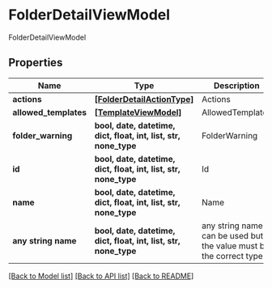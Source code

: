 # FolderDetailViewModel

FolderDetailViewModel

## Properties
Name | Type | Description | Notes
------------ | ------------- | ------------- | -------------
**actions** | [**[FolderDetailActionType]**](FolderDetailActionType.md) | Actions | [optional] 
**allowed_templates** | [**[TemplateViewModel]**](TemplateViewModel.md) | AllowedTemplates | [optional] 
**folder_warning** | **bool, date, datetime, dict, float, int, list, str, none_type** | FolderWarning | [optional] 
**id** | **bool, date, datetime, dict, float, int, list, str, none_type** | Id | [optional] 
**name** | **bool, date, datetime, dict, float, int, list, str, none_type** | Name | [optional] 
**any string name** | **bool, date, datetime, dict, float, int, list, str, none_type** | any string name can be used but the value must be the correct type | [optional]

[[Back to Model list]](../README.md#documentation-for-models) [[Back to API list]](../README.md#documentation-for-api-endpoints) [[Back to README]](../README.md)


